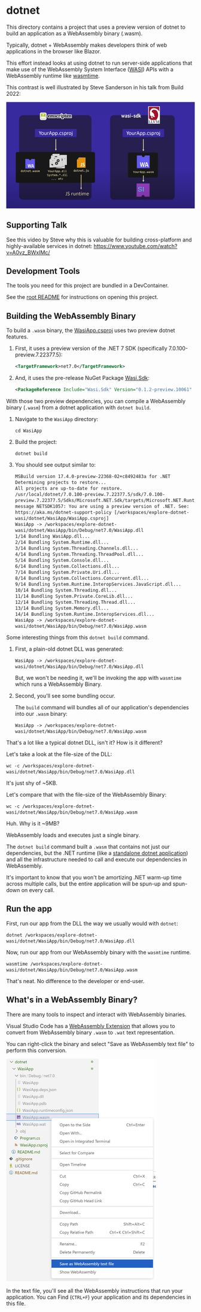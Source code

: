 # dotnet

This directory contains a project that uses a preview version of dotnet to build an application as a WebAssembly binary (.wasm).

Typically, dotnet + WebAssembly makes developers think of web applications in the browser like Blazor.

This effort instead looks at using dotnet to run server-side applications that make use of the WebAssembly System Interface ([WASI](https://github.com/WebAssembly/WASI)) APIs with a WebAssembly runtime like [wasmtime](https://github.com/bytecodealliance/wasmtime).

This contrast is well illustrated by Steve Sanderson in his talk from Build 2022:

[![Blazor compared with WASI](../../img/wasi-sdk.png)](https://www.youtube.com/watch?v=A0vz_BWxIMc)

## Supporting Talk

See this video by Steve why this is valuable for building cross-platform and highly-available services in dotnet: <https://www.youtube.com/watch?v=A0vz_BWxIMc/>

## Development Tools

The tools you need for this project are bundled in a DevContainer. 

See the [root README](../../README.md#development-tools) for instructions on opening this project.

## Building the WebAssembly Binary

To build a `.wasm` binary, the [WasiApp.csproj](WasiApp.csproj) uses two preview dotnet features.

1. First, it uses a preview version of the .NET 7 SDK (specifically 7.0.100-preview.7.22377.5):

    ```xml
    <TargetFramework>net7.0</TargetFramework>
    ```

1. And, it uses the pre-release NuGet Package [Wasi.Sdk](https://www.nuget.org/packages/Wasi.Sdk/0.1.1):

    ```xml
    <PackageReference Include="Wasi.Sdk" Version="0.1.2-preview.10061" />
    ```

With those two preview dependencies, you can compile a WebAssembly binary (`.wasm`) from a dotnet application with `dotnet build`.

1. Navigate to the `WasiApp` directory:

    ```plaintext
    cd WasiApp
    ```

1. Build the project:

    ```plaintext
    dotnet build
    ```

1. You should see output similar to:

    ```plaintext
    MSBuild version 17.4.0-preview-22368-02+c8492483a for .NET
    Determining projects to restore...
    All projects are up-to-date for restore.
    /usr/local/dotnet/7.0.100-preview.7.22377.5/sdk/7.0.100-preview.7.22377.5/Sdks/Microsoft.NET.Sdk/targets/Microsoft.NET.RuntimeIdentifierInference.targets(219,5): message NETSDK1057: You are using a preview version of .NET. See: https://aka.ms/dotnet-support-policy [/workspaces/explore-dotnet-wasi/dotnet/WasiApp/WasiApp.csproj]
    WasiApp -> /workspaces/explore-dotnet-wasi/dotnet/WasiApp/bin/Debug/net7.0/WasiApp.dll
    1/14 Bundling WasiApp.dll...
    2/14 Bundling System.Runtime.dll...
    3/14 Bundling System.Threading.Channels.dll...
    4/14 Bundling System.Threading.ThreadPool.dll...
    5/14 Bundling System.Console.dll...
    6/14 Bundling System.Collections.dll...
    7/14 Bundling System.Private.Uri.dll...
    8/14 Bundling System.Collections.Concurrent.dll...
    9/14 Bundling System.Runtime.InteropServices.JavaScript.dll...
    10/14 Bundling System.Threading.dll...
    11/14 Bundling System.Private.CoreLib.dll...
    12/14 Bundling System.Threading.Thread.dll...
    13/14 Bundling System.Memory.dll...
    14/14 Bundling System.Runtime.InteropServices.dll...
    WasiApp -> /workspaces/explore-dotnet-wasi/dotnet/WasiApp/bin/Debug/net7.0/WasiApp.wasm
    ```

Some interesting things from this `dotnet build` command. 

1. First, a plain-old dotnet DLL was generated:

    ```plaintext
    WasiApp -> /workspaces/explore-dotnet-wasi/dotnet/WasiApp/bin/Debug/net7.0/WasiApp.dll
    ```

    But, we won't be needing it, we'll be invoking the app with `wasmtime` which runs a WebAssembly Binary.

1. Second, you'll see some bundling occur.

    The `build` command will bundles all of our application's dependencies into our `.wasm` binary:

    ```plaintext
    WasiApp -> /workspaces/explore-dotnet-wasi/dotnet/WasiApp/bin/Debug/net7.0/WasiApp.wasm
    ```

That's a lot like a typical dotnet DLL, isn't it? How is it different?

Let's take a look at the file-size of the DLL:

```plaintext
wc -c /workspaces/explore-dotnet-wasi/dotnet/WasiApp/bin/Debug/net7.0/WasiApp.dll
```

It's just shy of ~5KB.

Let's compare that with the file-size of the WebAssembly Binary:

```plaintext
wc -c /workspaces/explore-dotnet-wasi/dotnet/WasiApp/bin/Debug/net7.0/WasiApp.wasm
```

Huh. Why is it ~9MB?

WebAssembly loads and executes just a single binary. 

The `dotnet build` command built a `.wasm` that contains not just our dependencies, but the .NET runtime (like a [standalone dotnet application](https://learn.microsoft.com/en-us/dotnet/core/deploying/single-file/overview?tabs=cli)) and all the infrastructure needed to call and execute our dependencies in WebAssembly. 

It's important to know that you won't be amortizing .NET warm-up time across multiple calls, but the entire application will be spun-up and spun-down on every call.

## Run the app

First, run our app from the DLL the way we usually would with `dotnet`:

```plaintext
dotnet /workspaces/explore-dotnet-wasi/dotnet/WasiApp/bin/Debug/net7.0/WasiApp.dll
```

Now, run our app from our WebAssembly binary with the `wasmtime` runtime.

```plaintext
wasmtime /workspaces/explore-dotnet-wasi/dotnet/WasiApp/bin/Debug/net7.0/WasiApp.wasm
```

That's neat. No difference to the developer or end-user.

## What's in a WebAssembly Binary?

There are many tools to inspect and interact with WebAssembly binaries.

Visual Studio Code has a [WebAssembly Extension](https://marketplace.visualstudio.com/items?itemName=dtsvet.vscode-wasm) that allows you to convert from WebAssembly binary `.wasm` to `.wat` text representation.

You can right-click the binary and select "Save as WebAssembly text file" to perform this conversion.

![WebAssembly Visual Studio Code Extension](../../img/webassembly-extension-text-file.png)

In the text file, you'll see all the WebAssembly instructions that run your application. You can Find (`CTRL+F`) your application and its dependencies in this file.
